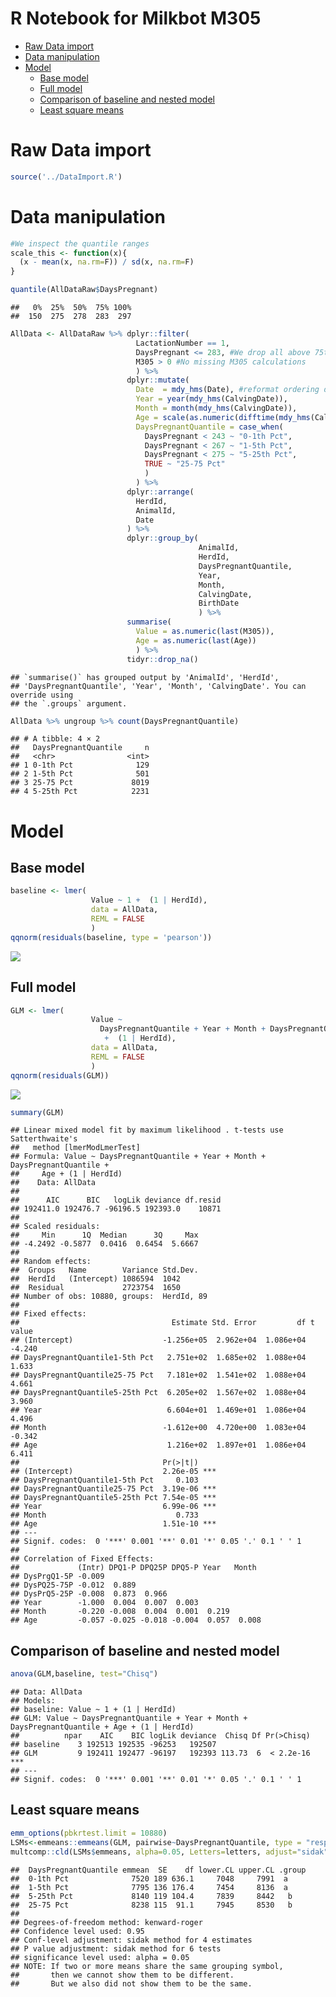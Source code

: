 R Notebook for Milkbot M305
================

- [Raw Data import](#raw-data-import)
- [Data manipulation](#data-manipulation)
- [Model](#model)
  - [Base model](#base-model)
  - [Full model](#full-model)
  - [Comparison of baseline and nested
    model](#comparison-of-baseline-and-nested-model)
  - [Least square means](#least-square-means)

# Raw Data import

``` r
source('../DataImport.R')
```

# Data manipulation

``` r
#We inspect the quantile ranges
scale_this <- function(x){
  (x - mean(x, na.rm=F)) / sd(x, na.rm=F)
}

quantile(AllDataRaw$DaysPregnant)
```

    ##   0%  25%  50%  75% 100% 
    ##  150  275  278  283  297

``` r
AllData <- AllDataRaw %>% dplyr::filter(
                            LactationNumber == 1,
                            DaysPregnant <= 283, #We drop all above 75th percentile because no interest at this stage, missing inseminations?
                            M305 > 0 #No missing M305 calculations
                            ) %>% 
                          dplyr::mutate(
                            Date  = mdy_hms(Date), #reformat ordering date
                            Year = year(mdy_hms(CalvingDate)),
                            Month = month(mdy_hms(CalvingDate)),
                            Age = scale(as.numeric(difftime(mdy_hms(CalvingDate), mdy_hms(BirthDate), units = "days"))),
                            DaysPregnantQuantile = case_when(
                              DaysPregnant < 243 ~ "0-1th Pct",
                              DaysPregnant < 267 ~ "1-5th Pct",
                              DaysPregnant < 275 ~ "5-25th Pct",
                              TRUE ~ "25-75 Pct"
                              )
                            ) %>%
                          dplyr::arrange(
                            HerdId,
                            AnimalId,
                            Date
                          ) %>%
                          dplyr::group_by(
                                          AnimalId,
                                          HerdId,
                                          DaysPregnantQuantile,
                                          Year,
                                          Month,
                                          CalvingDate,
                                          BirthDate
                                          ) %>% 
                          summarise(
                            Value = as.numeric(last(M305)),
                            Age = as.numeric(last(Age))
                            ) %>% 
                          tidyr::drop_na() 
```

    ## `summarise()` has grouped output by 'AnimalId', 'HerdId',
    ## 'DaysPregnantQuantile', 'Year', 'Month', 'CalvingDate'. You can override using
    ## the `.groups` argument.

``` r
AllData %>% ungroup %>% count(DaysPregnantQuantile)    
```

    ## # A tibble: 4 × 2
    ##   DaysPregnantQuantile     n
    ##   <chr>                <int>
    ## 1 0-1th Pct              129
    ## 2 1-5th Pct              501
    ## 3 25-75 Pct             8019
    ## 4 5-25th Pct            2231

# Model

## Base model

``` r
baseline <- lmer(
                  Value ~ 1 +  (1 | HerdId), 
                  data = AllData,
                  REML = FALSE
                  )
qqnorm(residuals(baseline, type = 'pearson'))
```

![](M305_files/figure-gfm/unnamed-chunk-5-1.png)<!-- -->

## Full model

``` r
GLM <- lmer(
                  Value ~ 
                    DaysPregnantQuantile + Year + Month + DaysPregnantQuantile + Age
                     +  (1 | HerdId),
                  data = AllData,
                  REML = FALSE
                  )
qqnorm(residuals(GLM))
```

![](M305_files/figure-gfm/unnamed-chunk-6-1.png)<!-- -->

``` r
summary(GLM)
```

    ## Linear mixed model fit by maximum likelihood . t-tests use Satterthwaite's
    ##   method [lmerModLmerTest]
    ## Formula: Value ~ DaysPregnantQuantile + Year + Month + DaysPregnantQuantile +  
    ##     Age + (1 | HerdId)
    ##    Data: AllData
    ## 
    ##      AIC      BIC   logLik deviance df.resid 
    ## 192411.0 192476.7 -96196.5 192393.0    10871 
    ## 
    ## Scaled residuals: 
    ##     Min      1Q  Median      3Q     Max 
    ## -4.2492 -0.5877  0.0416  0.6454  5.6667 
    ## 
    ## Random effects:
    ##  Groups   Name        Variance Std.Dev.
    ##  HerdId   (Intercept) 1086594  1042    
    ##  Residual             2723754  1650    
    ## Number of obs: 10880, groups:  HerdId, 89
    ## 
    ## Fixed effects:
    ##                                  Estimate Std. Error         df t value
    ## (Intercept)                    -1.256e+05  2.962e+04  1.086e+04  -4.240
    ## DaysPregnantQuantile1-5th Pct   2.751e+02  1.685e+02  1.088e+04   1.633
    ## DaysPregnantQuantile25-75 Pct   7.181e+02  1.541e+02  1.088e+04   4.661
    ## DaysPregnantQuantile5-25th Pct  6.205e+02  1.567e+02  1.088e+04   3.960
    ## Year                            6.604e+01  1.469e+01  1.086e+04   4.496
    ## Month                          -1.612e+00  4.720e+00  1.083e+04  -0.342
    ## Age                             1.216e+02  1.897e+01  1.086e+04   6.411
    ##                                Pr(>|t|)    
    ## (Intercept)                    2.26e-05 ***
    ## DaysPregnantQuantile1-5th Pct     0.103    
    ## DaysPregnantQuantile25-75 Pct  3.19e-06 ***
    ## DaysPregnantQuantile5-25th Pct 7.54e-05 ***
    ## Year                           6.99e-06 ***
    ## Month                             0.733    
    ## Age                            1.51e-10 ***
    ## ---
    ## Signif. codes:  0 '***' 0.001 '**' 0.01 '*' 0.05 '.' 0.1 ' ' 1
    ## 
    ## Correlation of Fixed Effects:
    ##             (Intr) DPQ1-P DPQ25P DPQ5-P Year   Month 
    ## DysPrgQ1-5P -0.009                                   
    ## DysPQ25-75P -0.012  0.889                            
    ## DysPrQ5-25P -0.008  0.873  0.966                     
    ## Year        -1.000  0.004  0.007  0.003              
    ## Month       -0.220 -0.008  0.004  0.001  0.219       
    ## Age         -0.057 -0.025 -0.018 -0.004  0.057  0.008

## Comparison of baseline and nested model

``` r
anova(GLM,baseline, test="Chisq")
```

    ## Data: AllData
    ## Models:
    ## baseline: Value ~ 1 + (1 | HerdId)
    ## GLM: Value ~ DaysPregnantQuantile + Year + Month + DaysPregnantQuantile + Age + (1 | HerdId)
    ##          npar    AIC    BIC logLik deviance  Chisq Df Pr(>Chisq)    
    ## baseline    3 192513 192535 -96253   192507                         
    ## GLM         9 192411 192477 -96197   192393 113.73  6  < 2.2e-16 ***
    ## ---
    ## Signif. codes:  0 '***' 0.001 '**' 0.01 '*' 0.05 '.' 0.1 ' ' 1

## Least square means

``` r
emm_options(pbkrtest.limit = 10880)
LSMs<-emmeans::emmeans(GLM, pairwise~DaysPregnantQuantile, type = "response", adjust="sidak", glhargs=list())
multcomp::cld(LSMs$emmeans, alpha=0.05, Letters=letters, adjust="sidak")
```

    ##  DaysPregnantQuantile emmean  SE    df lower.CL upper.CL .group
    ##  0-1th Pct              7520 189 636.1     7048     7991  a    
    ##  1-5th Pct              7795 136 176.4     7454     8136  a    
    ##  5-25th Pct             8140 119 104.4     7839     8442   b   
    ##  25-75 Pct              8238 115  91.1     7945     8530   b   
    ## 
    ## Degrees-of-freedom method: kenward-roger 
    ## Confidence level used: 0.95 
    ## Conf-level adjustment: sidak method for 4 estimates 
    ## P value adjustment: sidak method for 6 tests 
    ## significance level used: alpha = 0.05 
    ## NOTE: If two or more means share the same grouping symbol,
    ##       then we cannot show them to be different.
    ##       But we also did not show them to be the same.
